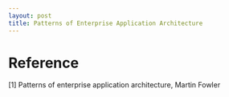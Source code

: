 ```yaml
---
layout: post
title: Patterns of Enterprise Application Architecture
---
```


# Reference

[1] Patterns of enterprise application architecture, Martin Fowler
